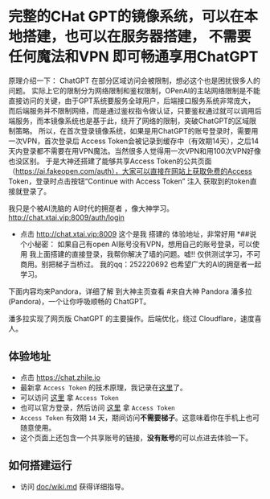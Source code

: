 
# 完整的CHat GPT的镜像系统，可以在本地搭建，也可以在服务器搭建， 不需要任何魔法和VPN 即可畅通享用ChatGPT
原理介绍一下：
ChatGPT 在部分区域访问会被限制，想必这个也是困扰很多人的问题。
实际上它的限制分为网络限制和鉴权限制，OPenAI的主站网络限制是不能直接访问的关键，由于GPT系统要服务全球用户，后端接口服务系统非常庞大，而后端服务并不限制网络，而是通过鉴权指令做认证，只要鉴权通过就可以调用后端服务，而本镜像系统也是基于此，绕开了网络的限制，突破ChatGPT的区域限制策略。
所以，在首次登录镜像系统，如果是用ChatGPT的账号登录时，需要用一次VPN，首次登录后 Access Token会被记录到缓存中（有效期14天），之后14天内登录都不需要在用VPN魔法。当然很多人觉得用一次VPN和用100次VPN好像也没区别。 于是大神还搭建了能够共享Access Token的公共页面（https://ai.fakeopen.com/auth），大家可以直接在网站上获取免费的Access Token，登录时点击按钮“Continue with Access Token” 注入 获取到的token直接就登录了。

我只是个被AI洗脑的 AI时代的拥趸者 ，像大神学习。
http://chat.xtai.vip:8009/auth/login
* 点击 <a href="http://chat.xtai.vip:8009" target="_blank" title="体验地址">http://chat.xtai.vip:8009</a>
这个是我 搭建的 体验地址，非常好用
*##说个小秘密：
  如果自己有open AI账号没有VPN，想用自己的账号登录，可以使用 我上面搭建的直接登录，我帮你解决了墙的问题。嘘!! 仅供测试学习，不可商用。别把梯子当桥过。
  我的qq：252220692  也希望广大的AI的拥趸者一起学习。
 
下面内容均来Pandora，详细了解 到大神主页查看
#来自大神  Pandora
潘多拉 (Pandora)，一个让你呼吸顺畅的 ChatGPT。

潘多拉实现了网页版 ChatGPT 的主要操作。后端优化，绕过 Cloudflare，速度喜人。
 
## 体验地址
* 点击 <a href="https://chat.zhile.io" target="_blank" title="大神 Pandora Cloud体验地址">https://chat.zhile.io</a>
* 最新拿 `Access Token` 的技术原理，我记录在[这里](https://zhile.io/2023/05/19/how-to-get-chatgpt-access-token-via-pkce.html)了。
* 可以访问 [这里](http://ai.fakeopen.com/auth) 拿 `Access Token`
* 也可以官方登录，然后访问 [这里](http://chat.openai.com/api/auth/session) 拿 `Access Token`
* `Access Token` 有效期 `14` 天，期间访问**不需要梯子**。这意味着你在手机上也可随意使用。
* 这个页面上还包含一个共享账号的链接，**没有账号**的可以点进去体验一下。
 
## 如何搭建运行

* 访问 [doc/wiki.md](https://github.com/pengzhile/pandora/blob/master/doc/wiki.md) 获得详细指导。

